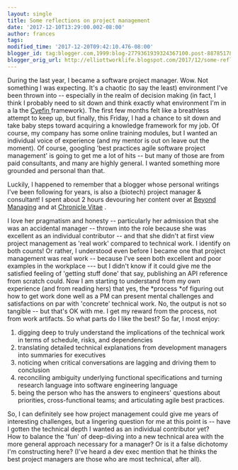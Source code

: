 ```yaml
---
layout: single
title: Some reflections on project management
date: '2017-12-10T13:29:00.002-08:00'
author: frances
tags: 
modified_time: '2017-12-20T09:42:10.476-08:00'
blogger_id: tag:blogger.com,1999:blog-2779361939324367100.post-8878517833881418465
blogger_orig_url: http://elliottworklife.blogspot.com/2017/12/some-reflections-on-project-management.html
---
```


During the last year, I became a software project manager. Wow. Not something 
I was expecting. 
It's a chaotic (to say the least) environment I've been thrown into -- 
especially in the realm of decision making (in fact, I think I probably need 
to sit down and think exactly what environment I'm in a la the [Cyefin 
](https://en.wikipedia.org/wiki/Cynefin_framework)framework). 
The first few months felt like a breathless attempt to keep up, but finally, 
this Friday, I had a chance to sit down and take baby steps toward acquiring a 
knowledge framework for my job. Of course, my company has some online training 
modules, but I wanted an individual voice of experience (and my mentor is out 
on leave out the moment). Of course, googling 'best practices agile software 
project management' is going to get me a lot of hits -- but many of those are 
from paid consultants, and many are highly general. I wanted something more 
grounded and personal than that. 

Luckily, I happened to remember that a blogger whose personal writings I've 
been following for years, is also a (biotech) project manager &amp; 
consultant! I spent about 2 hours devouring her content over at  [Beyond 
Managing](http://beyondmanaging.com/)  and at [Chronicle 
Vitae](https://chroniclevitae.com/people/268359-melanie-nelson/articles) . 

I love her pragmatism and honesty -- particularly her admission that she was 
an accidental manager -- thrown into the role because she was excellent as an 
individual contributor -- and that she didn't at first view project management 
as 'real work' compared to technical work. I identify on both counts!  Or 
rather, I understood even before I became one that project management was real 
work -- because I've seen both excellent and poor examples in the workplace 
--- but I didn't know if it could give me the satisfied feeling of 'getting 
stuff done' that say, publishing an API reference from scratch could.  Now I 
am starting to understand from my own experience (and from reading hers) that 
yes, the *process *of figuring out how to get work done well as a PM can 
present mental challenges and satisfactions on par with 'concrete' technical 
work. No, the output is not so tangible -- but that's OK with me. I get my 
reward from the process, not from work artifacts. So what parts do I like the 
best? So far, I most enjoy: 

1. digging deep to truly understand the implications of 
the technical work in terms of schedule, risks, and dependencies 
1. translating detailed technical explanations from development managers into 
summaries for executives 
1. noticing when critical conversations are lagging and driving them to 
conclusion 
1. reconciling ambiguity underlying functional specifications and turning 
research language into software engineering language 
1. being the person who has the answers to engineers' questions about priorities, cross-functional teams; and articulating agile best practices. 



So, I can definitely see how project management could give me years of 
interesting challenges, but a lingering question for me at this point is -- 
have I gotten the technical depth I wanted as an individual contributor yet?  
How to balance the 'fun' of deep-diving into a new technical area with the 
more general approach necessary for a manager? Or is it a false dichotomy I'm 
constructing here? (I've heard a dev exec mention that he thinks the best 
project managers are those who are most technical, after all). 